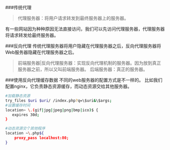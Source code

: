 <!--
author: 刘青
date: 2016-04-15
title: 反向代理缓存
tags: 高性能Web站点 反向代理缓存
category: web/高性能Web站点
status: publish 
summary: 我们可以使用代理服务器为我们缓存一些数据。
-->

###传统代理
> 代理服务器：将用户请求转发到最终服务器上的服务器。

有一些网站因为种种原因无法直接访问，我们可以先访问代理服务器，代理服务器将请求转发给最终服务器。

###反向代理
传统代理服务器将用户隐藏在代理服务器之后，反向代理服务器将Web服务器隐藏在代理服务器之后。
> 前端服务器|反向代理服务器：实现反向代理机制的服务器。因为放到真正服务器之前，所以又叫前端服务器。
> 后端服务器：真正的服务器。

###使用反向代理缓存数据
不同的web服务器的配置方式是不一样的。
比如我们配置nginx，它负责静态资源缓存，而动态资源交给其他服务器。
```bash
#加载静态资源
try_files $uri $uri/ /index.php?q=\$uri&\$args;
#设置缓存时间
location~ \.(gif|jpg|jpeg|png|bmp|ico)$ {
   expires 30d;
}

#动态资源交个其他程序
location ~\.php${
	proxy_pass localhost:80;
}
```

